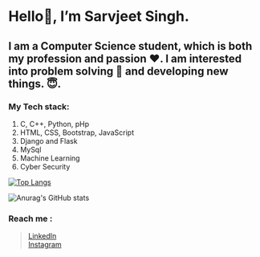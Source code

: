 # Hello👋, I’m Sarvjeet Singh.

## I am a Computer Science student, which is both my profession and passion :heart:. I am interested into problem solving :star2: and developing new things. :innocent:. 

### My Tech stack:
1. C, C++, Python, pHp
2. HTML, CSS, Bootstrap, JavaScript
3. Django and Flask
4. MySql
5. Machine Learning
6. Cyber Security



[![Top Langs](https://github-readme-stats.vercel.app/api/top-langs/?username=jeet4779&layout=compact)](https://github.com/anuraghazra/github-readme-stats)




![Anurag's GitHub stats](https://github-readme-stats.vercel.app/api?username=jeet4779&show_icons=true&theme=tokyonight)



### Reach me :
> [LinkedIn ](https://www.linkedin.com/in/sarvjeet-singh-6249551b7/) <br/>
> [Instagram](https://www.instagram.com/thespacesquad_/?hl=en)


<!---
jeet4779/jeet4779 is a ✨ special ✨ repository because its `README.md` (this file) appears on your GitHub profile.
You can click the Preview link to take a look at your changes.
--->
